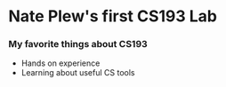 # Nate Plew's first CS193 Lab

### My favorite things about CS193
- Hands on experience
- Learning about useful CS tools
